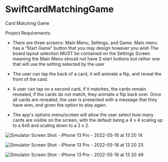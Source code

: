 # SwiftCardMatchingGame

Card Matching Game

Project Requirements:

 - There are three screens: Main Menu, Settings, and Game.
Main menu has a “Start Game” button that you may design however you wish
The board layout selection MUST be contained on the Settings Screen meaning the Main Menu should not have 3 start buttons but rather one that will use the setting selected by the user


 - The user can tap the back of a card, it will animate a flip, and reveal the front of the card.
 
 - A user can tap on a second card, if it matches, the cards remain revealed, if the cards do not match, they animate a flip back over. Once all cards are revealed, the user is presented with a message that they have won, and given the option to play again.
 
 - The app's options menu/screen will allow the user select how many cards are visible on the screen, with the default being a 4 x 4 scaling up to a 6x6 and scaling down to a 2 x 2.

![Simulator Screen Shot - iPhone 13 Pro - 2022-05-18 at 13 20 14](https://user-images.githubusercontent.com/76761888/169117297-dac5d86c-f031-4546-940d-9e0eb7412ab9.png)

![Simulator Screen Shot - iPhone 13 Pro - 2022-05-18 at 13 20 23](https://user-images.githubusercontent.com/76761888/169117312-13a3a977-6d3b-42e1-81ee-7138a42ed3af.png)

![Simulator Screen Shot - iPhone 13 Pro - 2022-05-18 at 13 20 49](https://user-images.githubusercontent.com/76761888/169117344-4d255e2f-a521-4989-8bc9-c660a3d3eafc.png)

